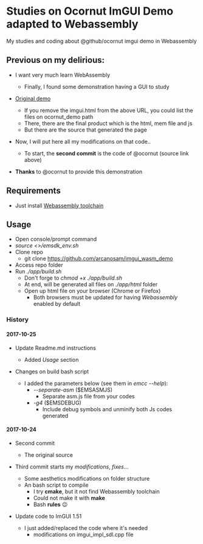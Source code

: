# Studies on Ocornut ImGUI Demo adapted to Webassembly
My studies and coding about @github/ocornut imgui demo in Webassembly

## Previous on my delirious:

* I want very much learn WebAssembly
  * Finally, I found some demonstration having a GUI to study

* [Original demo](http://sol.gfxile.net/ocornut_demo/imgui.html)
  * If you remove the imgui.html from the above URL, you could list the files on ocornut_demo path
  * There, there are the final product which is the html, mem file and js
  * But there are the source that generated the page

* Now, I will put here all my modifications on that code..
   * To start, the __second commit__ is the code of @ocornut (source link above)

* **Thanks** to @ocornut to provide this demonstration

## Requirements
* Just install [Webassembly toolchain](http://webassembly.org/getting-started/developers-guide/)

## Usage
  * Open console/prompt command
  * *source <<path to emsdk>>/emsdk_env.sh*
  * Clone repo
    * git clone https://github.com/arcanosam/imgui_wasm_demo
  * Access repo folder
  * Run *./app/build.sh*
    * Don't forge to *chmod +x ./app/build.sh*
    * At end, will be generated all files on *./app/html* folder
    * Open up html file on your browser (Chrome or Firefox)
      * Both browsers must be updated for having *Webassembly* enabled by default


### History

#### 2017-10-25

* Update Readme.md instructions
  * Added *Usage* section

* Changes on build bash script
  * I added the parameters below (see them in *emcc --help*):
    * *--separate-asm* ($EMSASMJS)
      * Separate asm.js file from your codes
    * *-g4* ($EMSDEBUG)
      * Include debug symbols and unminify both Js codes generated

#### 2017-10-24

* Second commit
  * The original source

* Third commit starts my *modifications*, *fixes*...
  * Some aesthetics modifications on folder structure
  * An bash script to compile
    * I try __cmake__, but it not find Webassembly toolchain
    * Could not make it with __make__
    * Bash __rules__ :wink:

* Update code to ImGUI 1.51
  * I just added/replaced the code where it's needed
    *  modifications on imgui_impl_sdl.cpp file
